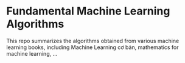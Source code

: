 # Fundamental Machine Learning Algorithms

This repo summarizes the algorithms obtained from various machine learning books, including Machine Learning cơ bản, mathematics for machine learning, ...
